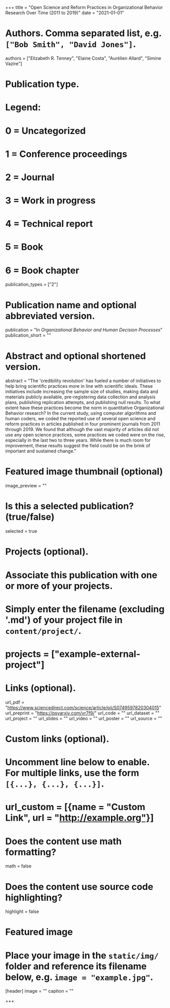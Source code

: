 +++
title = "Open Science and Reform Practices in Organizational Behavior Research Over Time (2011 to 2019)"
date = "2021-01-01"

# Authors. Comma separated list, e.g. `["Bob Smith", "David Jones"]`.
authors = ["Elizabeth R. Tenney", "Elaine Costa", "Aurélien Allard", "Simine Vazire"]

# Publication type.
# Legend:
# 0 = Uncategorized
# 1 = Conference proceedings
# 2 = Journal
# 3 = Work in progress
# 4 = Technical report
# 5 = Book
# 6 = Book chapter
publication_types = ["2"]

# Publication name and optional abbreviated version.
publication = "In *Organizational Behavior and Human Decision Processes*"
publication_short = ""

# Abstract and optional shortened version.
abstract = "The 'credibility revolution' has fueled a number of initiatives to help bring scientific practices more in line with scientific ideals. These initiatives include increasing the sample size of studies, making data and materials publicly available, pre-registering data collection and analysis plans, publishing replication attempts, and publishing null results. To what extent have these practices become the norm in quantitative Organizational Behavior research? In the current study, using computer algorithms and human coders, we coded the reported use of several open science and reform practices in articles published in four prominent journals from 2011 through 2019. We found that although the vast majority of articles did not use any open science practices, some practices we coded were on the rise, especially in the last two to three years. While there is much room for improvement, these results suggest the field could be on the brink of important and sustained change."

# Featured image thumbnail (optional)
image_preview = ""

# Is this a selected publication? (true/false)
selected = true

# Projects (optional).
#   Associate this publication with one or more of your projects.
#   Simply enter the filename (excluding '.md') of your project file in `content/project/`.
# projects = ["example-external-project"]

# Links (optional).
url_pdf = "https://www.sciencedirect.com/science/article/pii/S0749597820304015"
url_preprint = "https://psyarxiv.com/vr7f9/"
url_code = ""
url_dataset = ""
url_project = ""
url_slides = ""
url_video = ""
url_poster = ""
url_source = ""

# Custom links (optional).
#   Uncomment line below to enable. For multiple links, use the form `[{...}, {...}, {...}]`.
# url_custom = [{name = "Custom Link", url = "http://example.org"}]

# Does the content use math formatting?
math = false

# Does the content use source code highlighting?
highlight = false

# Featured image
# Place your image in the `static/img/` folder and reference its filename below, e.g. `image = "example.jpg"`.
[header]
image = ""
caption = ""

+++
